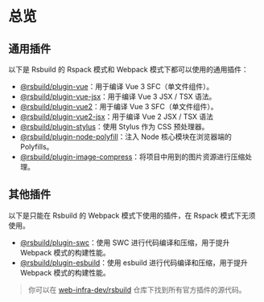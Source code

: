 # 总览

## 通用插件

以下是 Rsbuild 的 Rspack 模式和 Webpack 模式下都可以使用的通用插件：

- [@rsbuild/plugin-vue](/plugins/list/plugin-vue.html)：用于编译 Vue 3 SFC（单文件组件）。
- [@rsbuild/plugin-vue-jsx](/plugins/list/plugin-vue-jsx.html)：用于编译 Vue 3 JSX / TSX 语法。
- [@rsbuild/plugin-vue2](/plugins/list/plugin-vue2.html)：用于编译 Vue 3 SFC（单文件组件）。
- [@rsbuild/plugin-vue2-jsx](/plugins/list/plugin-vue2-jsx.html)：用于编译 Vue 2 JSX / TSX 语法
- [@rsbuild/plugin-stylus](/plugins/list/plugin-stylus.html)：使用 Stylus 作为 CSS 预处理器。
- [@rsbuild/plugin-node-polyfill](/plugins/list/plugin-node-polyfill.html)：注入 Node 核心模块在浏览器端的 Polyfills。
- [@rsbuild/plugin-image-compress](/plugins/list/plugin-image-compress.html)：将项目中用到的图片资源进行压缩处理。

## 其他插件

以下是只能在 Rsbuild 的 Webpack 模式下使用的插件，在 Rspack 模式下无须使用。

- [@rsbuild/plugin-swc](/plugins/list/plugin-swc.html)：使用 SWC 进行代码编译和压缩，用于提升 Webpack 模式的构建性能。
- [@rsbuild/plugin-esbuild](/plugins/list/plugin-esbuild.html)：使用 esbuild 进行代码编译和压缩，用于提升 Webpack 模式的构建性能。

> 你可以在 [web-infra-dev/rsbuild](https://github.com/web-infra-dev/rsbuild) 仓库下找到所有官方插件的源代码。
